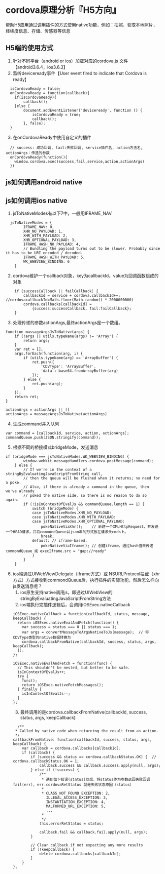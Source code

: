 # cordova原理分析『H5方向』
帮助H5应用通过调用插件的方式使用native功能，例如：拍照、获取本地照片，经纬度信息、存储、传感器等信息
## H5端的使用方式
1. 针对不同平台（android or ios）加载对应的cordova.js 文件【android3.6.4，ios3.6.3】
2. 监听deviceready事件【User event fired to indicate that Cordova is ready】
```
  isCordovaReady = false;
  onCordovaReady = function(callback){
    if(isCordovaReady){
        callback();
    }else {
        document.addEventListener('deviceready', function () {
            isCordovaReady = true;
            callback();
        }, false);
  }
```
3. 在onCordovaReady中使用自定义的插件
```
  // success: 成功回调, fail:失败回调, service插件名, action方法名, actionArgs：传递的参数
  onCordovaReady(function(){
    window.cordova.exec(success,fail,service,action,actionArgs)
  })
```
## js如何调用android native

## js如何调用ios native
1. jsToNativeModes有以下7中，一般用IFRAME_NAV
```
  jsToNativeModes = {
        IFRAME_NAV: 0,
        XHR_NO_PAYLOAD: 1,
        XHR_WITH_PAYLOAD: 2,
        XHR_OPTIONAL_PAYLOAD: 3,
        IFRAME_HASH_NO_PAYLOAD: 4,
        // Bundling the payload turns out to be slower. Probably since it has to be URI encoded / decoded.
        IFRAME_HASH_WITH_PAYLOAD: 5,
        WK_WEBVIEW_BINDING: 6
    }
```
2. cordova维护一个callback对象，key为callbackId，value为回调函数组成的对象
```
    if (successCallback || failCallback) {
        callbackId = service + cordova.callbackId++;  //cordovacallbackId=Math.floor(Math.random() * 2000000000)
        cordova.callbacks[callbackId] =
            {success:successCallback, fail:failCallback};
    }
```
3. 处理传递的参数actionArgs,最终actionArgs是一个数组。
```
function massageArgsJsToNative(args) {
    if (!args || utils.typeName(args) != 'Array') {
        return args;
    }
    var ret = [];
    args.forEach(function(arg, i) {
        if (utils.typeName(arg) == 'ArrayBuffer') {
            ret.push({
                'CDVType': 'ArrayBuffer',
                'data': base64.fromArrayBuffer(arg)
            });
        } else {
            ret.push(arg);
        }
    });
    return ret;
}

actionArgs = actionArgs || []
actionArgs = massageArgsJsToNative(actionArgs)
```
4. 生成command并入队列
```
var command = [callbackId, service, action, actionArgs];
commandQueue.push(JSON.stringify(command));
```
5. 根据不同的桥接模式bridgeMode，发送消息
```
if (bridgeMode === jsToNativeModes.WK_WEBVIEW_BINDING) {
        window.webkit.messageHandlers.cordova.postMessage(command);
    } else {
        // If we're in the context of a stringByEvaluatingJavaScriptFromString call,
        // then the queue will be flushed when it returns; no need for a poke.
        // Also, if there is already a command in the queue, then we've already
        // poked the native side, so there is no reason to do so again.
        if (!isInContextOfEvalJs && commandQueue.length == 1) {
            switch (bridgeMode) {
            case jsToNativeModes.XHR_NO_PAYLOAD:
            case jsToNativeModes.XHR_WITH_PAYLOAD:
            case jsToNativeModes.XHR_OPTIONAL_PAYLOAD:
                pokeNativeViaXhr();    // 新建一个XMLHttpRequest，并发送一个HEAD请求，并将commondQueue以json串的形式放在请求头cmds上。
                break;
            default: // iframe-based.
                pokeNativeViaIframe(); // 创建iframe，通过hash值来传递commondQueue 或 execIframe.src = "gap://ready"
            }
        }
    }
```
6. ios端通过UIWebViewDelegate（iframe方式）或 NSURLProtocol拦截（xhr方式）方式接收到commondQueue后，执行插件的实际功能，然后怎么样向js发送消息呢？
    1. ios原生支持native调用js，即通过UIWebView的stringByEvaluatingJavaScriptFromString方法
    2. ios端执行完插件逻辑后，会调用iOSExec.nativeCallback
    ```
    iOSExec.nativeCallback = function(callbackId, status, message, keepCallback) {
      return iOSExec.nativeEvalAndFetch(function() {
        var success = status === 0 || status === 1;
        var args = convertMessageToArgsNativeToJs(message);  // 将CDVType类型的native数据转换为
        cordova.callbackFromNative(callbackId, success, status, args, keepCallback);
      });
    };
    
    iOSExec.nativeEvalAndFetch = function(func) {
      // This shouldn't be nested, but better to be safe.
      isInContextOfEvalJs++;
      try {
        func();
        return iOSExec.nativeFetchMessages();
      } finally {
        isInContextOfEvalJs--;
      }
    };
    ```
    3. 最终调用的是cordova.callbackFromNative(callbackId, success, status, args, keepCallback)
    ```
      /**
     * Called by native code when returning the result from an action.
     */
    callbackFromNative: function(callbackId, success, status, args, keepCallback) {
        var callback = cordova.callbacks[callbackId];
        if (callback) {
            if (success && status == cordova.callbackStatus.OK) {  // cordova.callbackStatus.OK = 1;
                callback.success && callback.success.apply(null, args);
            } else if (!success) {
                /**
                 * 遇到如下错误(status)以后，将status作为参数返回失败回调 fail(err), err.cordovaRetStatus 就是失败状态原因（status）
                 *
                 * CLASS_NOT_FOUND_EXCEPTION: 2,
                   ILLEGAL_ACCESS_EXCEPTION: 3,
                   INSTANTIATION_EXCEPTION: 4,
                   MALFORMED_URL_EXCEPTION: 5,
                   ...
                 *
                 */
                this.errorRetStatus = status;

                callback.fail && callback.fail.apply(null, args);
            }

            // Clear callback if not expecting any more results
            if (!keepCallback) {
                delete cordova.callbacks[callbackId];
            }
        }
    },
    ```
